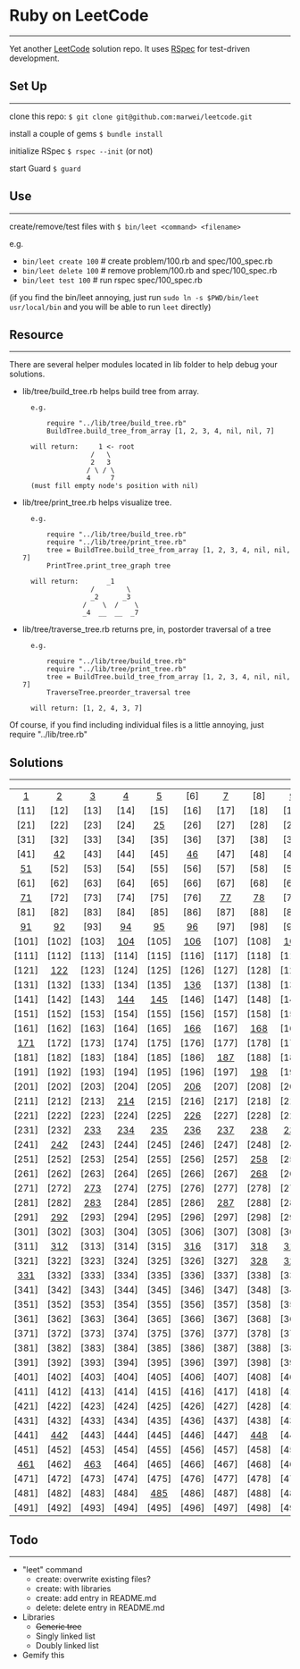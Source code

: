 # Ruby on LeetCode
---
Yet another [LeetCode](https://leetcode.com) solution repo. It uses [RSpec](http://rspec.info/) for test-driven development.


## Set Up
---
clone this repo: `$ git clone git@github.com:marwei/leetcode.git`

install a couple of gems `$ bundle install`

initialize RSpec `$ rspec --init` (or not)

start Guard `$ guard`

## Use
---
create/remove/test files with `$ bin/leet <command> <filename>`

e.g.

* `bin/leet create 100`  # create problem/100.rb and spec/100_spec.rb
* `bin/leet delete 100`  # remove problem/100.rb and spec/100_spec.rb
* `bin/leet test 100`  # run rspec spec/100_spec.rb

(if you find the bin/leet annoying, just run `sudo ln -s $PWD/bin/leet usr/local/bin` and you will be able to run `leet` directly)

## Resource
---
There are several helper modules located in lib folder to help debug your solutions. 

* lib/tree/build_tree.rb helps build tree from array.
	
		e.g. 

			require "../lib/tree/build_tree.rb"
			BuildTree.build_tree_from_array [1, 2, 3, 4, nil, nil, 7] 
	
		will return:	 1 <- root
			           /   \
			           2   3
			          / \ / \
			          4     7
		(must fill empty node's position with nil)
	
* lib/tree/print_tree.rb helps visualize tree.
	
		e.g.
		
			require "../lib/tree/build_tree.rb"
			require "../lib/tree/print_tree.rb"
			tree = BuildTree.build_tree_from_array [1, 2, 3, 4, nil, nil, 7]
			PrintTree.print_tree_graph tree
	
		will return:	   _1
					   /        \      
					   _2      _3      
					 /    \  /    \  
					 _4  __  __  _7  
 
* lib/tree/traverse_tree.rb returns pre, in, postorder traversal of a tree

		e.g.
		
			require "../lib/tree/build_tree.rb"
			require "../lib/tree/print_tree.rb"
			tree = BuildTree.build_tree_from_array [1, 2, 3, 4, nil, nil, 7]
			TraverseTree.preorder_traversal tree
		
		will return: [1, 2, 4, 3, 7] 
		
Of course, if you find including individual files is a little annoying, just require "../lib/tree.rb"
## Solutions
---
|     |     |     |     |     |     |     |     |     |     |
|:---:|:---:|:---:|:---:|:---:|:---:|:---:|:---:|:---:|:---:|
|[1]|[2]|[3]|[4]|[5]|[6]|[7]|[8]|[9]|[10]|
|[11]|[12]|[13]|[14]|[15]|[16]|[17]|[18]|[19]|[20]|
|[21]|[22]|[23]|[24]|[25]|[26]|[27]|[28]|[29]|[30]|
|[31]|[32]|[33]|[34]|[35]|[36]|[37]|[38]|[39]|[40]|
|[41]|[42]|[43]|[44]|[45]|[46]|[47]|[48]|[49]|[50]|
|[51]|[52]|[53]|[54]|[55]|[56]|[57]|[58]|[59]|[60]|
|[61]|[62]|[63]|[64]|[65]|[66]|[67]|[68]|[69]|[70]|
|[71]|[72]|[73]|[74]|[75]|[76]|[77]|[78]|[79]|[80]|
|[81]|[82]|[83]|[84]|[85]|[86]|[87]|[88]|[89]|[90]|
|[91]|[92]|[93]|[94]|[95]|[96]|[97]|[98]|[99]|[100]|
|[101]|[102]|[103]|[104]|[105]|[106]|[107]|[108]|[109]|[110]|
|[111]|[112]|[113]|[114]|[115]|[116]|[117]|[118]|[119]|[120]|
|[121]|[122]|[123]|[124]|[125]|[126]|[127]|[128]|[129]|[130]|
|[131]|[132]|[133]|[134]|[135]|[136]|[137]|[138]|[139]|[140]|
|[141]|[142]|[143]|[144]|[145]|[146]|[147]|[148]|[149]|[150]|
|[151]|[152]|[153]|[154]|[155]|[156]|[157]|[158]|[159]|[160]|
|[161]|[162]|[163]|[164]|[165]|[166]|[167]|[168]|[169]|[170]|
|[171]|[172]|[173]|[174]|[175]|[176]|[177]|[178]|[179]|[180]|
|[181]|[182]|[183]|[184]|[185]|[186]|[187]|[188]|[189]|[190]|
|[191]|[192]|[193]|[194]|[195]|[196]|[197]|[198]|[199]|[200]|
|[201]|[202]|[203]|[204]|[205]|[206]|[207]|[208]|[209]|[210]|
|[211]|[212]|[213]|[214]|[215]|[216]|[217]|[218]|[219]|[220]|
|[221]|[222]|[223]|[224]|[225]|[226]|[227]|[228]|[229]|[230]|
|[231]|[232]|[233]|[234]|[235]|[236]|[237]|[238]|[239]|[240]|
|[241]|[242]|[243]|[244]|[245]|[246]|[247]|[248]|[249]|[250]|
|[251]|[252]|[253]|[254]|[255]|[256]|[257]|[258]|[259]|[260]|
|[261]|[262]|[263]|[264]|[265]|[266]|[267]|[268]|[269]|[270]|
|[271]|[272]|[273]|[274]|[275]|[276]|[277]|[278]|[279]|[280]|
|[281]|[282]|[283]|[284]|[285]|[286]|[287]|[288]|[289]|[290]|
|[291]|[292]|[293]|[294]|[295]|[296]|[297]|[298]|[299]|[300]|
|[301]|[302]|[303]|[304]|[305]|[306]|[307]|[308]|[309]|[310]|
|[311]|[312]|[313]|[314]|[315]|[316]|[317]|[318]|[319]|[320]|
|[321]|[322]|[323]|[324]|[325]|[326]|[327]|[328]|[329]|[330]|
|[331]|[332]|[333]|[334]|[335]|[336]|[337]|[338]|[339]|[340]|
|[341]|[342]|[343]|[344]|[345]|[346]|[347]|[348]|[349]|[350]|
|[351]|[352]|[353]|[354]|[355]|[356]|[357]|[358]|[359]|[360]|
|[361]|[362]|[363]|[364]|[365]|[366]|[367]|[368]|[369]|[370]|
|[371]|[372]|[373]|[374]|[375]|[376]|[377]|[378]|[379]|[380]|
|[381]|[382]|[383]|[384]|[385]|[386]|[387]|[388]|[389]|[390]|
|[391]|[392]|[393]|[394]|[395]|[396]|[397]|[398]|[399]|[400]|
|[401]|[402]|[403]|[404]|[405]|[406]|[407]|[408]|[409]|[410]|
|[411]|[412]|[413]|[414]|[415]|[416]|[417]|[418]|[419]|[420]|
|[421]|[422]|[423]|[424]|[425]|[426]|[427]|[428]|[429]|[430]|
|[431]|[432]|[433]|[434]|[435]|[436]|[437]|[438]|[439]|[440]|
|[441]|[442]|[443]|[444]|[445]|[446]|[447]|[448]|[449]|[450]|
|[451]|[452]|[453]|[454]|[455]|[456]|[457]|[458]|[459]|[460]|
|[461]|[462]|[463]|[464]|[465]|[466]|[467]|[468]|[469]|[470]|
|[471]|[472]|[473]|[474]|[475]|[476]|[477]|[478]|[479]|[480]|
|[481]|[482]|[483]|[484]|[485]|[486]|[487]|[488]|[489]|[490]|
|[491]|[492]|[493]|[494]|[495]|[496]|[497]|[498]|[499]|[500]|

## Todo
---
* "leet" command
  * create: overwrite existing files?
  * create: with libraries
  * create: add entry in README.md
  * delete: delete entry in README.md
* Libraries
  * ~~Generic tree~~
  * Singly linked list
  * Doubly linked list
* Gemify this


[100]: https://github.com/marwei/leetcode/blob/master/problem/100.rb
[104]: https://github.com/marwei/leetcode/blob/master/problem/104.rb
[106]: https://github.com/marwei/leetcode/blob/master/problem/106.rb
[109]: https://github.com/marwei/leetcode/blob/master/problem/109.rb
[110]: https://github.com/marwei/leetcode/blob/master/problem/110.rb
[122]: https://github.com/marwei/leetcode/blob/master/problem/122.rb
[136]: https://github.com/marwei/leetcode/blob/master/problem/136.rb
[144]: https://github.com/marwei/leetcode/blob/master/problem/144.rb
[145]: https://github.com/marwei/leetcode/blob/master/problem/145.rb
[166]: https://github.com/marwei/leetcode/blob/master/problem/166.rb
[171]: https://github.com/marwei/leetcode/blob/master/problem/171.rb
[198]: https://github.com/marwei/leetcode/blob/master/problem/198.rb
[226]: https://github.com/marwei/leetcode/blob/master/problem/226.rb
[235]: https://github.com/marwei/leetcode/blob/master/problem/235.rb
[236]: https://github.com/marwei/leetcode/blob/master/problem/236.rb
[237]: https://github.com/marwei/leetcode/blob/master/problem/237.rb
[238]: https://github.com/marwei/leetcode/blob/master/problem/238.rb
[242]: https://github.com/marwei/leetcode/blob/master/problem/242.rb
[258]: https://github.com/marwei/leetcode/blob/master/problem/258.rb
[260]: https://github.com/marwei/leetcode/blob/master/problem/260.rb
[268]: https://github.com/marwei/leetcode/blob/master/problem/268.rb
[283]: https://github.com/marwei/leetcode/blob/master/problem/283.rb
[292]: https://github.com/marwei/leetcode/blob/master/problem/292.rb
[318]: https://github.com/marwei/leetcode/blob/master/problem/318.rb
[319]: https://github.com/marwei/leetcode/blob/master/problem/319.rb
[328]: https://github.com/marwei/leetcode/blob/master/problem/328.rb
[329]: https://github.com/marwei/leetcode/blob/master/problem/329.rb
[78]: https://github.com/marwei/leetcode/blob/master/problem/78.rb
[90]: https://github.com/marwei/leetcode/blob/master/problem/90.rb
[94]: https://github.com/marwei/leetcode/blob/master/problem/94.rb
[95]: https://github.com/marwei/leetcode/blob/master/problem/95.rb
[96]: https://github.com/marwei/leetcode/blob/master/problem/96.rb
[51]: https://github.com/marwei/leetcode/blob/master/problem/51.rb
[310]: https://github.com/marwei/leetcode/blob/master/problem/310.rb
[214]: https://github.com/marwei/leetcode/blob/master/problem/214.rb
[4]: https://github.com/marwei/leetcode/blob/master/problem/4.rb
[46]: https://github.com/marwei/leetcode/blob/master/problem/46.rb
[77]: https://github.com/marwei/leetcode/blob/master/problem/77.rb
[316]: https://github.com/marwei/leetcode/blob/master/problem/316.rb
[130]: https://github.com/marwei/leetcode/blob/master/problem/130.rb
[91]: https://github.com/marwei/leetcode/blob/master/problem/91.rb
[273]: https://github.com/marwei/leetcode/blob/master/problem/273.rb
[287]: https://github.com/marwei/leetcode/blob/master/problem/287.rb
[187]: https://github.com/marwei/leetcode/blob/master/problem/187.rb
[312]: https://github.com/marwei/leetcode/blob/master/problem/312.rb
[42]: https://github.com/marwei/leetcode/blob/master/problem/42.rb
[239]: https://github.com/marwei/leetcode/blob/master/problem/239.rb
[206]: https://github.com/marwei/leetcode/blob/master/problem/206.rb
[25]: https://github.com/marwei/leetcode/blob/master/problem/25.rb
[233]: https://github.com/marwei/leetcode/blob/master/problem/233.rb
[92]: https://github.com/marwei/leetcode/blob/master/problem/92.rb
[234]: https://github.com/marwei/leetcode/blob/master/problem/234.rb
[9]: https://github.com/marwei/leetcode/blob/master/problem/9.rb
[168]: https://github.com/marwei/leetcode/blob/master/problem/168.rb
[331]: https://github.com/marwei/leetcode/blob/master/problem/331.rb
[71]: https://github.com/marwei/leetcode/blob/master/problem/71.rb
[5]: https://github.com/marwei/leetcode/blob/master/problem/5.rb
[7]: https://github.com/marwei/leetcode/blob/master/problem/7.rb
[442]: https://github.com/marwei/leetcode/blob/master/problem/442.rb
[1]: https://github.com/marwei/leetcode/blob/master/problem/1.rb
[2]: https://github.com/marwei/leetcode/blob/master/problem/2.rb
[3]: https://github.com/marwei/leetcode/blob/master/problem/3.rb
[461]: https://github.com/marwei/leetcode/blob/master/problem/461.rb
[463]: https://github.com/marwei/leetcode/blob/master/problem/463.rb
[485]: https://github.com/marwei/leetcode/blob/master/problem/485.rb
[448]: https://github.com/marwei/leetcode/blob/master/problem/448.rb

